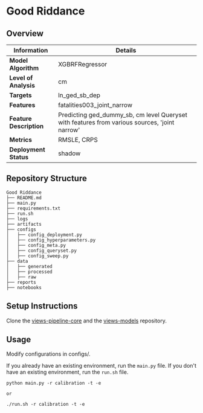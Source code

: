 # Good Riddance 
## Overview


| Information         | Details                        |
|---------------------|--------------------------------|
| **Model Algorithm** | XGBRFRegressor                  |
| **Level of Analysis** | cm            |
| **Targets**         | ln_ged_sb_dep |
| **Features**       |  fatalities003_joint_narrow   |
| **Feature Description**       |  Predicting ged_dummy_sb, cm level Queryset with features from various sources, 'joint narrow'    |
| **Metrics**       |  RMSLE, CRPS    |
| **Deployment Status**       |  shadow    |

## Repository Structure

```
Good Riddance
├── README.md
├── main.py
├── requirements.txt
├── run.sh
├── logs
├── artifacts
├── configs
│   ├── config_deployment.py
│   ├── config_hyperparameters.py
│   ├── config_meta.py
│   ├── config_queryset.py
│   ├── config_sweep.py
├── data
│   ├── generated
│   ├── processed
│   ├── raw
├── reports
├── notebooks
```

## Setup Instructions

Clone the [views-pipeline-core](https://github.com/views-platform/views-pipeline-core) and the [views-models](https://github.com/views-platform/views-models) repository.


## Usage
Modify configurations in configs/.

If you already have an existing environment, run the `main.py` file. If you don't have an existing environment, run the `run.sh` file. 

```
python main.py -r calibration -t -e

or

./run.sh -r calibration -t -e
```


